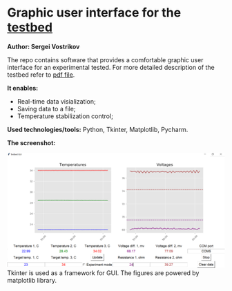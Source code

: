 # Graphic user interface for the [testbed](https://github.com/Sergio5714/experimental-teg-testbed-firmware)


**Author: Sergei Vostrikov**

The repo contains software that provides a comfortable graphic user interface for an experimental tested. For more detailed description of the testbed refer to [pdf file](https://github.com/Sergio5714/experimental-teg-testbed-firmware/blob/master/docs/Description_experimental_teg_testbed.pdf).

**It enables:**
* Real-time data visialization;
* Saving data to a file;
* Temperature stabilization control;

**Used technologies/tools:** Python, Tkinter, Matplotlib, Pycharm.

**The screenshot:**

![Screensheot](https://github.com/Sergio5714/Testbed_GUI/blob/master/Images/Screenshot.PNG)
Tkinter is used as a framework for GUI. The figures are powered by matplotlib library.
